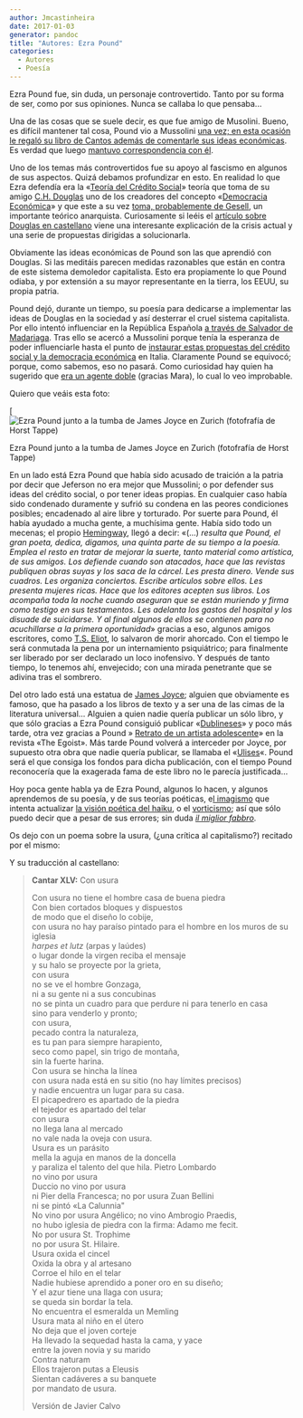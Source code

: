 ```yaml
---
author: Jmcastinheira
date: 2017-01-03
generator: pandoc
title: "Autores: Ezra Pound"
categories:
  - Autores
  - Poesía
---
```


Ezra Pound fue, sin duda, un personaje controvertido. Tanto por su forma
de ser, como por sus opiniones. Nunca se callaba lo que pensaba...

Una de las cosas que se suele decir, es que fue amigo de Musolini.
Bueno, es difícil mantener tal cosa, Pound vio a Mussolini [una vez; en
esta ocasión le regaló su libro de Cantos además de comentarle sus ideas
económicas](http://it.wikipedia.org/wiki/Ezra_Pound#Il_legame_con_il_Fascismo).
Es verdad que luego [mantuvo correspondencia con
él](http://docs.google.com/viewer?a=v&q=cache:Qccf2WD89x4J:www.ddooss.org/articulos/textos/Ezra_Pound_Cartas_a_Mussolini.pdf+Mussolini+C.H.+Douglas&hl=es&gl=es&pid=bl&srcid=ADGEESgwjIaO7WirDJDcV-wOXDRGCoiO8CvAhdPJ4uXfnhHsTObZRrgH_aOKxtW6Qt8DdeikJrxfFLVL0UyNpFFvvVe1lKeN-ojpTOi9edJxEVbmgGx87orqIKYTiUJTcftX1jGrWB40&sig=AHIEtbQux_VXq1bIIYLEFr4smJIBEj1eQg).

Uno de los temas más controvertidos fue su apoyo al fascismo en algunos
de sus aspectos. Quizá debamos profundizar en esto. En realidad lo que
Ezra defendía era la «[Teoría del Crédito
Social](http://es.wikipedia.org/wiki/Cr%C3%A9dito_social)» teoría que
toma de su amigo [C.H.
Douglas](http://en.wikipedia.org/wiki/C.H._Douglas) uno de los creadores
del concepto «[Democracia
Económica](http://es.wikipedia.org/wiki/Democracia_econ%C3%B3mica)» y
que este a su vez [toma, probablemente de
Gesell](http://elfrentenegro.blogspot.com/2008/12/silvio-gesell-el-de-los-anarquistas.html),
un importante teórico anarquista. Curiosamente si leéis el [artículo
sobre Douglas en castellano](http://es.wikipedia.org/wiki/C.H._Douglas)
viene una interesante explicación de la crisis actual y una serie de
propuestas dirigidas a solucionarla.

Obviamente las ideas económicas de Pound son las que aprendió con
Douglas. Si las meditáis parecen medidas razonables que están en contra
de este sistema demoledor capitalista. Esto era propiamente lo que Pound
odiaba, y por extensión a su mayor representante en la tierra, los EEUU,
su propia patria.

Pound dejó, durante un tiempo, su poesía para dedicarse a implementar
las ideas de Douglas en la sociedad y así desterrar el cruel sistema
capitalista. Por ello intentó influenciar en la República Española [a
través de Salvador de
Madariaga](http://www.archive.org/stream/LettersOfEzraPound1907-1941/letters_djvu.txt).
Tras ello se acercó a Mussolini porque tenía la esperanza de poder
influenciarle hasta el punto de [instaurar estas propuestas del crédito
social y la democracia
económica](http://books.google.es/books?id=hjJ7uj0zWN8C&dq) en Italia.
Claramente Pound se equivocó; porque, como sabemos, eso no pasará. Como
curiosidad hay quien ha sugerido que [era un agente
doble](http://www.lavanguardia.com/libros/20110511/54153357440/justo-navarro-y-si-ezra-pound-hubiera-sido-un-agente-doble.html)
(gracias Mara), lo cual lo veo improbable.

Quiero que veáis esta foto:


[![Ezra Pound junto a la tumba de James Joyce en Zurich (fotofrafía de Horst Tappe)](http://entelequia.info/docs/assets/images/JJ_ezra-300x195.jpg)

Ezra Pound junto a la tumba de James Joyce en Zurich (fotofrafía de Horst Tappe)


En un lado está Ezra Pound que había sido acusado de traición a la
patria por decir que Jeferson no era mejor que Mussolini; o por defender
sus ideas del crédito social, o por tener ideas propias. En cualquier
caso había sido condenado duramente y sufrió su condena en las peores
condiciones posibles; encadenado al aire libre y torturado. Por suerte
para Pound, él había ayudado a mucha gente, a muchísima gente. Había
sido todo un mecenas; el propio
[Hemingway](http://es.wikipedia.org/wiki/Ernest_Hemingway), llegó a
decir: «(...) *resulta que Pound, el gran poeta, dedica, digamos, una
quinta parte de su tiempo a la poesía. Emplea el resto en tratar de
mejorar la suerte, tanto material como artística, de sus amigos. Los
defiende cuando son atacados, hace que las revistas publiquen obras
suyas y los saca de la cárcel. Les presta dinero. Vende sus cuadros. Les
organiza conciertos. Escribe artículos sobre ellos. Les presenta mujeres
ricas. Hace que los editores acepten sus libros. Los acompaña toda la
noche cuando aseguran que se están muriendo y firma como testigo en sus
testamentos. Les adelanta los gastos del hospital y los disuade de
suicidarse. Y al final algunos de ellos se contienen para no
acuchillarse a la primera oportunidad*» gracias a eso, algunos amigos
escritores, como [T.S. Eliot](http://es.wikipedia.org/wiki/T._S._Eliot),
lo salvaron de morir ahorcado. Con el tiempo le será conmutada la pena
por un internamiento psiquiátrico; para finalmente ser liberado por ser
declarado un loco inofensivo. Y después de tanto tiempo, lo tenemos ahí,
envejecido; con una mirada penetrante que se adivina tras el sombrero.

Del otro lado está una estatua de [James
Joyce](http://es.wikipedia.org/wiki/James_Joyce); alguien que obviamente
es famoso, que ha pasado a los libros de texto y a ser una de las cimas
de la literatura universal... Alguien a quien nadie quería publicar un
sólo libro, y que sólo gracias a Ezra Pound consiguió publicar
«[Dublineses](http://es.wikipedia.org/wiki/Dublineses)» y poco más
tarde, otra vez gracias a Pound » [Retrato de un artista
adolescente](http://es.wikipedia.org/wiki/Retrato_del_artista_adolescente)»
en la revista «The Egoist». Más tarde Pound volverá a interceder por
Joyce, por supuesto otra obra que nadie quería publicar, se llamaba el
«[Ulises](http://es.wikipedia.org/wiki/Ulises_%28novela%29)«. Pound será
el que consiga los fondos para dicha publicación, con el tiempo Pound
reconocería que la exagerada fama de este libro no le parecía
justificada...

Hoy poca gente habla ya de Ezra Pound, algunos lo hacen, y algunos
aprendemos de su poesía, y de sus teorías poéticas, e[l
imagismo](http://en.wikipedia.org/wiki/Imagism) que intenta actualizar
[la visión poética del haiku](http://es.wikipedia.org/wiki/M%C3%A9todo_ideogr%C3%A1mico), o el
[vorticismo](http://es.wikipedia.org/wiki/Vorticismo); así que sólo
puedo decir que a pesar de sus errores; sin duda [*il miglior
fabbro*](http://en.wikipedia.org/wiki/The_Waste_Land#Structure).

Os dejo con un poema sobre la usura, (¿una crítica al capitalismo?)
recitado por el mismo:

Y su traducción al castellano:

> **Cantar XLV:** Con usura
>
> Con usura no tiene el hombre casa de buena piedra\
> Con bien cortados bloques y dispuestos\
> de modo que el diseño lo cobije,\
> con usura no hay paraíso pintado para el hombre en los muros de su
> iglesia\
> *harpes et lutz* (arpas y laúdes)\
> o lugar donde la virgen reciba el mensaje\
> y su halo se proyecte por la grieta,\
> con usura\
> no se ve el hombre Gonzaga,\
> ni a su gente ni a sus concubinas\
> no se pinta un cuadro para que perdure ni para tenerlo en casa\
> sino para venderlo y pronto;\
> con usura,\
> pecado contra la naturaleza,\
> es tu pan para siempre harapiento,\
> seco como papel, sin trigo de montaña,\
> sin la fuerte harina.\
> Con usura se hincha la línea\
> con usura nada está en su sitio (no hay límites precisos)\
> y nadie encuentra un lugar para su casa.\
> El picapedrero es apartado de la piedra\
> el tejedor es apartado del telar\
> con usura\
> no llega lana al mercado\
> no vale nada la oveja con usura.\
> Usura es un parásito\
> mella la aguja en manos de la doncella\
> y paraliza el talento del que hila. Pietro Lombardo\
> no vino por usura\
> Duccio no vino por usura\
> ni Pier della Francesca; no por usura Zuan Bellini\
> ni se pintó «La Calunnia"\
> No vino por usura Angélico; no vino Ambrogio Praedis,\
> no hubo iglesia de piedra con la firma: Adamo me fecit.\
> No por usura St. Trophime\
> no por usura St. Hilaire.\
> Usura oxida el cincel\
> Oxida la obra y al artesano\
> Corroe el hilo en el telar\
> Nadie hubiese aprendido a poner oro en su diseño;\
> Y el azur tiene una llaga con usura;\
> se queda sin bordar la tela.\
> No encuentra el esmeralda un Memling\
> Usura mata al niño en el útero\
> No deja que el joven corteje\
> Ha llevado la sequedad hasta la cama, y yace\
> entre la joven novia y su marido\
> Contra naturam\
> Ellos trajeron putas a Eleusis\
> Sientan cadáveres a su banquete\
> por mandato de usura.
>
> Versión de Javier Calvo
